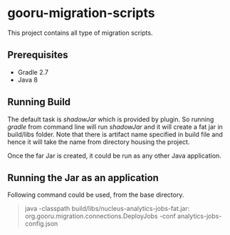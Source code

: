 # gooru-migration-scripts
This project contains all type of migration scripts.

## Prerequisites

- Gradle 2.7
- Java 8

## Running Build

The default task is *shadowJar* which is provided by plugin. So running *gradle* from command line will run *shadowJar* and it will create a fat jar in build/libs folder. Note that there is artifact name specified in build file and hence it will take the name from directory housing the project.

Once the far Jar is created, it could be run as any other Java application.

## Running the Jar as an application

Following command could be used, from the base directory.

> java -classpath build/libs/nucleus-analytics-jobs-fat.jar: org.gooru.migration.connections.DeployJobs -conf analytics-jobs-config.json
